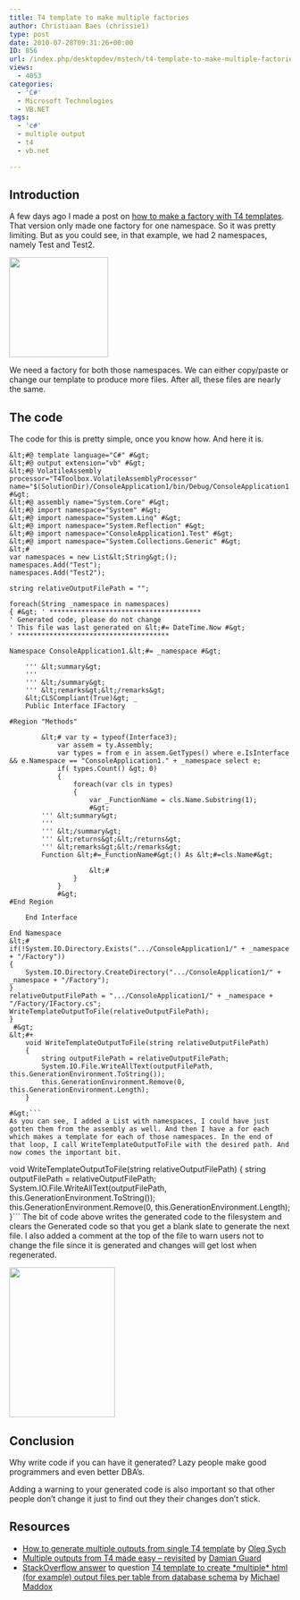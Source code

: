 ```yaml
---
title: T4 template to make multiple factories
author: Christiaan Baes (chrissie1)
type: post
date: 2010-07-28T09:31:26+00:00
ID: 856
url: /index.php/desktopdev/mstech/t4-template-to-make-multiple-factories/
views:
  - 4053
categories:
  - 'C#'
  - Microsoft Technologies
  - VB.NET
tags:
  - 'c#'
  - multiple output
  - t4
  - vb.net

---
```

## Introduction

A few days ago I made a post on [how to make a factory with T4 templates][1]. That version only made one factory for one namespace. So it was pretty limiting. But as you could see, in that example, we had 2 namespaces, namely Test and Test2.

<div class="image_block">
  <img src="https://lessthandot.z19.web.core.windows.net/wp-content/uploads/blogs/DesktopDev/T4/T4.png" alt="" title="" width="177" height="179" />
</div>

We need a factory for both those namespaces. We can either copy/paste or change our template to produce more files. After all, these files are nearly the same.

## The code

The code for this is pretty simple, once you know how. And here it is.

```
&lt;#@ template language="C#" #&gt;
&lt;#@ output extension="vb" #&gt; 
&lt;#@ VolatileAssembly processor="T4Toolbox.VolatileAssemblyProcessor" name="$(SolutionDir)/ConsoleApplication1/bin/Debug/ConsoleApplication1.exe" #&gt;
&lt;#@ assembly name="System.Core" #&gt;
&lt;#@ import namespace="System" #&gt;
&lt;#@ import namespace="System.Linq" #&gt;
&lt;#@ import namespace="System.Reflection" #&gt;
&lt;#@ import namespace="ConsoleApplication1.Test" #&gt;
&lt;#@ import namespace="System.Collections.Generic" #&gt;
&lt;# 
var namespaces = new List&lt;String&gt;();
namespaces.Add("Test");
namespaces.Add("Test2");

string relativeOutputFilePath = "";

foreach(String _namespace in namespaces)
{ #&gt; ' **************************************
' Generated code, please do not change
' This file was last generated on &lt;#= DateTime.Now #&gt;
' **************************************

Namespace ConsoleApplication1.&lt;#= _namespace #&gt;

    ''' &lt;summary&gt;
    ''' 
    ''' &lt;/summary&gt;
    ''' &lt;remarks&gt;&lt;/remarks&gt;
    &lt;CLSCompliant(True)&gt; _
    Public Interface IFactory

#Region "Methods"

        &lt;# var ty = typeof(Interface3);
	        var assem = ty.Assembly;
            var types = from e in assem.GetTypes() where e.IsInterface && e.Namespace == "ConsoleApplication1." + _namespace select e;
            if( types.Count() &gt; 0)
            {
				foreach(var cls in types)
                {
					var _FunctionName = cls.Name.Substring(1);
					#&gt;
		''' &lt;summary&gt;
        ''' 
        ''' &lt;/summary&gt;
        ''' &lt;returns&gt;&lt;/returns&gt;
        ''' &lt;remarks&gt;&lt;/remarks&gt;
		Function &lt;#=_FunctionName#&gt;() As &lt;#=cls.Name#&gt;

					&lt;#
                }
            }
			#&gt;
#End Region

	End Interface

End Namespace
&lt;# 
if(!System.IO.Directory.Exists(".../ConsoleApplication1/" + _namespace + "/Factory"))
{
	System.IO.Directory.CreateDirectory(".../ConsoleApplication1/" + _namespace + "/Factory");
}
relativeOutputFilePath = ".../ConsoleApplication1/" + _namespace + "/Factory/IFactory.cs";
WriteTemplateOutputToFile(relativeOutputFilePath);
}
 #&gt;
&lt;#+
    void WriteTemplateOutputToFile(string relativeOutputFilePath)
    {
        string outputFilePath = relativeOutputFilePath;
        System.IO.File.WriteAllText(outputFilePath, this.GenerationEnvironment.ToString());
		this.GenerationEnvironment.Remove(0, this.GenerationEnvironment.Length);
    }

#&gt;```
As you can see, I added a List with namespaces, I could have just gotten them from the assembly as well. And then I have a for each which makes a template for each of those namespaces. In the end of that loop, I call WriteTemplateOutputToFile with the desired path. And now comes the important bit. 

```
void WriteTemplateOutputToFile(string relativeOutputFilePath)
    {
        string outputFilePath = relativeOutputFilePath;
        System.IO.File.WriteAllText(outputFilePath, this.GenerationEnvironment.ToString());
		this.GenerationEnvironment.Remove(0, this.GenerationEnvironment.Length);
    }```
The bit of code above writes the generated code to the filesystem and clears the Generated code so that you get a blank slate to generate the next file. I also added a comment at the top of the file to warn users not to change the file since it is generated and changes will get lost when regenerated.

<div class="image_block">
  <img src="https://lessthandot.z19.web.core.windows.net/wp-content/uploads/blogs/DesktopDev/T4/T4_4.png" alt="" title="" width="189" height="268" />
</div>

## Conclusion

Why write code if you can have it generated? Lazy people make good programmers and even better DBA&#8217;s.
  
Adding a warning to your generated code is also important so that other people don&#8217;t change it just to find out they their changes don&#8217;t stick.

## Resources

  * [How to generate multiple outputs from single T4 template][2] by [Oleg Sych][3]
  * [Multiple outputs from T4 made easy – revisited][4] by [Damian Guard][5]
  * [StackOverflow answer][6] to question [T4 template to create \*multiple\* html (for example) output files per table from database schema][7] by [Michael Maddox][8]

 [1]: /index.php/DesktopDev/MSTech/t4-template-to-make-a-factory-class
 [2]: http://www.olegsych.com/2008/03/how-to-generate-multiple-outputs-from-single-t4-template/
 [3]: http://www.olegsych.com
 [4]: http://damieng.com/blog/2009/11/06/multiple-outputs-from-t4-made-easy-revisited
 [5]: http://damieng.com/blog
 [6]: http://stackoverflow.com/questions/2223421/t4-template-to-create-multiple-html-for-example-output-files-per-table-from-d/3070406#3070406
 [7]: http://stackoverflow.com/questions/2223421/t4-template-to-create-multiple-html-for-example-output-files-per-table-from-d
 [8]: http://stackoverflow.com/users/12712/michael-maddox